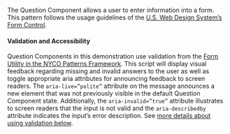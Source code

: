 The Question Component allows a user to enter information into a form. This pattern follows the usage guidelines of the [U.S. Web Design System’s Form Control](https://designsystem.digital.gov/components/form-controls/).

#### Validation and Accessibility

Question Components in this demonstration use validation from the [Form Utility in the NYCO Patterns Framework](https://github.com/CityOfNewYork/nyco-patterns-framework). This script will display visual feedback regarding missing and invalid answers to the user as well as toggle appropriate aria attributes for announcing feedback to screen readers. The `aria-live=”polite”` attribute on the message announces a new element that was not previously visible in the default Question Component state. Additionally, the `aria-invalid=”true”` attribute illustrates to screen readers that the input is not valid and the `aria-describedby` attribute indicates the input’s error description. See [more details about using validation below](#validation).
